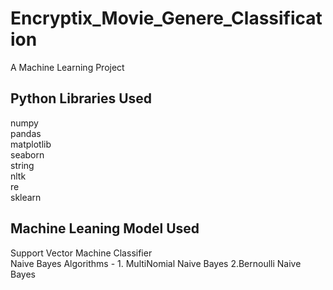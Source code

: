 # Encryptix_Movie_Genere_Classification
A Machine Learning Project
## Python Libraries Used  
numpy  
pandas  
matplotlib  
seaborn  
string  
nltk  
re  
sklearn  
## Machine Leaning Model Used  
Support Vector Machine Classifier  
Naive Bayes Algorithms - 1. MultiNomial Naive Bayes 2.Bernoulli Naive Bayes  

